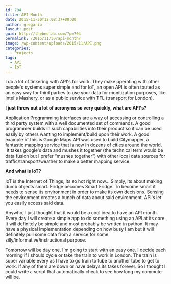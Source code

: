 ```yaml
---
id: 704
title: API Month
date: 2015-11-30T12:08:37+00:00
author: gregario
layout: post
guid: http://thebedlab.com/?p=704
permalink: /2015/11/30/api-month/
image: /wp-content/uploads/2015/11/API.png
categories:
  - Projects
tags:
  - API
  - IoT
---
```

I do a lot of tinkering with API's for work. They make operating with other people's systems super simple and for IoT, an open API is often touted as an easy way for third parties to use your data for monitization purposes, like Intel's Mashery, or as a public service with TFL (transport for London).

**I just threw out a lot of acronyms so very quickly, what are API's?**
  
Application Programming Interfaces are a way of accessing or controlling a third party system with a well documented set of commands. A good programmer builds in such capabilities into their product so it can be used easily by others wanting to implement/build upon their work. A good example of this is Google Maps API was used to build Citymapper, a fantastic mapping service that is now in dozens of cities around the world.  It takes google's data and mushes it together (the technical term would be data fusion but I prefer &#8220;mushes together&#8221;) with other local data sources for traffic/transport/weather to make a better mapping service.

**And what is IoT?**
  
IoT is the Internet of Things, its so hot right now... Simply, its about making dumb objects smart. Fridge becomes Smart Fridge. To become smart it needs to sense its environment in order to make its own decisions. Sensing the environment creates a bunch of data about said environment. API's let you easily access said data.

Anywho, I just thought that it would be a cool idea to have an API month. Every day I will create a simple app to do something using an API at its core. It will definitely be simple and most probably be written in python. It may have a physical implementation depending on how busy I am but it will definitely pull some data from a service for some silly/informative/instructional purpose.

Tomorrow will be day one. I'm going to start with an easy one. I decide each morning if I should cycle or take the train to work in London. The train is super variable every as I have to go train to tube to another tube to get to work. If any of them are down or have delays its takes forever. So I thought I could write a script that automatically check to see how long my commute will be.